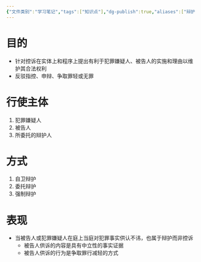 ```yaml
---
{"文件类别":"学习笔记","tags":["知识点"],"dg-publish":true,"aliases":["辩护"],"permalink":"/学习笔记studyup/知识点cheese/辩护职能/","dgPassFrontmatter":true,"created":"2024-09-12T12:25:05.503+08:00","updated":"2024-10-12T16:52:05.429+08:00"}
---
```


# 目的 
- 针对控诉在实体上和程序上提出有利于犯罪嫌疑人、被告人的实施和理由以维护其合法权利
- 反驳指控、申辩、争取罪轻或无罪
# 行使主体
1. 犯罪嫌疑人
2. 被告人
3. 所委托的辩护人
# 方式
1. 自卫辩护
2. 委托辩护
3. 强制辩护
# 表现
- 当被告人或犯罪嫌疑人在庭上当庭对犯罪事实供认不讳，也属于辩护而非控诉
	- 被告人供诉的内容是具有中立性的事实证据
	- 被告人供诉的行为是争取罪行减轻的方式